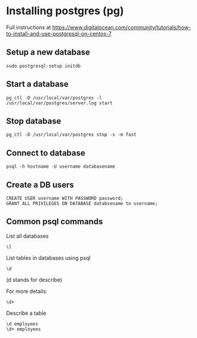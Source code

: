 # Installing postgres (pg)
Full instructions at https://www.digitalocean.com/community/tutorials/how-to-install-and-use-postgresql-on-centos-7

## Setup a new database
```
sudo postgresql-setup initdb
```

##  Start a database
```
pg_ctl -D /usr/local/var/postgres -l /usr/local/var/postgres/server.log start
```

## Stop database
```
pg_ctl -D /usr/local/var/postgres stop -s -m fast
```

## Connect to database
```
psql -h hostname -U username databasename
```


## Create a DB users
```
CREATE USER username WITH PASSWORD password;
GRANT ALL PRIVILEGES ON DATABASE databsename to username;
```

## Common psql commands

List all databases
```
\l
```

List tables in databases using psql
```
\d
```
(d stands for describe)

For more details:
```
\d+
```


Describe a table
```
\d employees
\d+ employees
```
